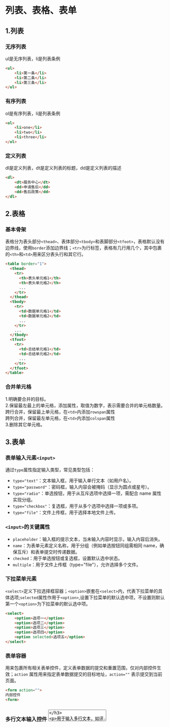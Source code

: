 # 列表、表格、表单

## 1.列表
### 无序列表
ul是无序列表，li是列表条例
```html
<ul>
    <li>第一条</li>
    <li>第二条</li>
    <li>第三条</li>
</ul>
```
### 有序列表
ol是有序列表，li是列表条例
```html
<ol>
    <li>one</li>
    <li>two</li>
    <li>three</li>
</ol>
```
### 定义列表 
dl是定义列表，dt是定义列表的标题，dd是定义列表的描述 
```html
<dl>
    <dt>服务中心</dt>
    <dd>申请售后</dd>
    <dd>售后政策</dd>
</dl>
```

## 2.表格
### 基本骨架
表格分为表头部分`<thead>`、表体部分`<tbody>`和表脚部分`<tfoot>`，表格默认没有边界线，使用`border`添加边界线；`<tr>`为行标签，表格有几行用几个，其中包裹的`<th>`和`<td>`用来区分表头行和其它行。
```html
<table border="1">
  <thead>
    <tr> 
      <th>表头单元格1</th>
      <th>表头单元格2</th>
      ...
    </tr>
  </thead>
  <tbody>
    <tr> 
      <td>数据单元格1</td>
      <td>数据单元格2</td>
      ...
    </tr>
    ...
  </tbody>
  <tfoot>
    <tr>
      <td>总结单元格1</td>
      <td>总结单元格2</td>
      ...
    </tr>
  </tfoot>
</table>
```
### 合并单元格
1.明确要合并的目标。  
2.保留最左最上的单元格，添加属性，取值为数字，表示需要合并的单元格数量。  
    跨行合并，保留最上单元格，在`<td>`内添加`rowspan`属性  
    跨列合并，保留最左单元格，在`<td>`内添加`colspan`属性  
3.删除其它单元格。  

## 3.表单
### 表单输入元素`<input>`
通过`type`属性指定输入类型，常见类型包括：
- `type="text"`：文本输入框，用于输入单行文本（如用户名）。
- `type="password"`：密码框，输入内容会被掩码（显示为圆点或星号）。
- `type="radio"`：单选按钮，用于从互斥选项中选择一项，需配合 name 属性实现分组。
- `type="checkbox"`：复选框，用于从多个选项中选择一项或多项。
- `type="file"`：文件上传框，用于选择本地文件上传。
### `<input>`的关键属性
- `placeholder`：输入框的提示文本，当未输入内容时显示，输入内容后消失。
- `name`：为表单元素定义名称，用于分组（例如单选按钮同组需相同 name，确保互斥）和表单提交时传递数据。
- `checked`：用于单选按钮或复选框，设置默认选中状态。
- `multiple`：用于文件上传框（type="file"），允许选择多个文件。
### 下拉菜单元素
`<select>`定义下拉选择框容器；`<option>`嵌套在`<select>`内，代表下拉菜单的具体选项;`selected`属性作用于`<option>`,设置下拉菜单的默认选中项，不设置则默认第一个`<option>`为下拉菜单的默认选中项。
```html
<select>
    <option>选项一</option>
    <option>选项二</option>
    <option>选项三</option>
    <option>选项四</option>
    <option selected>选项五</option>
</select>
  ```
### 表单容器 <form>
用来包裹所有相关表单控件，定义表单数据的提交和重置范围，仅对内部控件生效；`action` 属性用来指定表单数据提交的目标地址，`action=""` 表示提交到当前页面。
```html
<form action="">
内部控件
<form>
```
### 多行文本输入控件 <textarea>
用于输入多行文本，如评论、备注，默认支持通过右下角拖拽调整尺寸（一般通过 CSS 禁用）。
```html
<textarea>请输入评论</textarea>
```
### 表单交互增强标签 <label>
通过嵌套表单元素扩大点击范围，点击文字即可触发对应控件，如选中单选按钮。
```html
<label><input type="radio">yes</label>
```
###  功能型按钮 <button>
提交按钮点击后将`<form>`内数据发送到`action`指定地址，是按钮的默认类型；重置按钮，点击后将`<form>`内控件恢复到初始状态，比如已输入的内容会全部清空；普通按钮，默认无功能，需配合 JavaScript 实现自定义逻辑。
```html
<button type="submit">提交</button>
<button type="reset">重置</button>
<button type="button">普通按钮</button>
```
### 无语义布局标签
1.`<div>`标签
块级元素，默认独占一行，宽度默认撑满父容器。用于划分大的页面区域（如头部、主体、底部），或作为多个元素的外层容器，便于整体控制样式和布局。
```html
<div>这是div标签</div>
<div>这是div标签</div>
```
2.`<span>` 标签
行内元素，默认不独占一行，宽度由内容决定，多个 <span> 会在同一行并排显示；用于包裹段落中的局部文本（如特定词语、短语），用于单独设置样式（如颜色、字体）。
```html
<span>这是span标签</span>
<span>这是span标签</span>
```
### 特殊字符实体
`&nbsp;`是非断行空格字符实体，用于在页面中插入一个固定宽度的空格；因为普通空格可能会被浏览器压缩导致多个连续普通空格会显示为一个，而`&nbsp;`定义的空格不会被压缩，且能强制阻止文字在空格处换行。  
`&lt;`是 <的字符实体，`&gt;`是 >的字符实体；用于在页面中直接显示 < 和 > 符号；因为 < 和 > 是 HTML 标签的固定开头和结尾符号，直接在页面中输入这两个符号会被浏览器识别为标签语法，无法正常显示，因此需要用字符实体替代。
